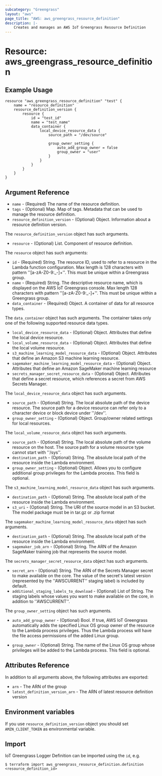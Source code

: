```yaml
---
subcategory: "Greengrass"
layout: "aws"
page_title: "AWS: aws_greengrass_resource_definition"
description: |-
    Creates and manages an AWS IoT Greengrass Resource Definition
---
```


# Resource: aws_greengrass_resource_definition

## Example Usage

```hcl
resource "aws_greengrass_resource_definition" "test" {
	name = "resource_definition"
	resource_definition_version {
		resource {
			id = "test_id"
			name = "test_name"
			data_container {
				local_device_resource_data {
					source_path = "/dev/source"

					group_owner_setting {
						auto_add_group_owner = false
						group_owner = "user"
					}
				}
			}
		}
	}
}
```

## Argument Reference
* `name` - (Required) The name of the resource definition.
* `tags` - (Optional) Map. Map of tags. Metadata that can be used to manage the resource definition.
* `resource_definition_version` - (Optional) Object. Information about a resource definition version.

The `resource_definition_version` object has such arguments.
* `resource` - (Optional) List. Component of resource definition.

The `resource` object has such arguments:
* `id` - (Required) String. The resource ID, used to refer to a resource in the Lambda function configuration. Max length is 128 characters with pattern ''[a-zA-Z0-9:_-]+''. This must be unique within a Greengrass group.
* `name` - (Required) String. The descriptive resource name, which is displayed on the AWS IoT Greengrass console. Max length 128 characters with pattern ''[a-zA-Z0-9:_-]+''. This must be unique within a Greengrass group.
* `data_container` - (Required) Object. A container of data for all resource types.

The `data_container` object has such arguments. The container takes only one of the following supported resource data types.
* `local_device_resource_data` - (Optional) Object. Attributes that define the local device resource.
* `local_volume_resource_data` - (Optional) Object. Attributes that define the local volume resource.
* `s3_machine_learning_model_resource_data` - (Optional) Object. Attributes that define an Amazon S3 machine learning resource.
* `sagemaker_machine_learning_model_resource_data` - (Optional) Object. Attributes that define an Amazon SageMaker machine learning resource
* `secrets_manager_secret_resource_data` - (Optional) Object. Attributes that define a secret resource, which references a secret from AWS Secrets Manager.

The `local_device_resource_data` object has such arguments.
* `source_path` - (Optional) String. The local absolute path of the device resource. The source path for a device resource can refer only to a character device or block device under ''/dev''.
* `group_owner_setting` - (Optional) Object. Group/owner related settings for local resources. 

The `local_volume_resource_data` object has such arguments.
* `source_path` - (Optional) String.  The local absolute path of the volume resource on the host. The source path for a volume resource type cannot start with ''/sys''.
* `destination_path` - (Optional) String. The absolute local path of the resource inside the Lambda environment.
* `group_owner_setting` - (Optional) Object. Allows you to configure additional group privileges for the Lambda process. This field is optional.

The `s3_machine_learning_model_resource_data` object has such arguments.
* `destination_path` - (Optional) String. The absolute local path of the resource inside the Lambda environment.
* `s3_uri` - (Optional) String. The URI of the source model in an S3 bucket. The model package must be in tar.gz or .zip format

The `sagemaker_machine_learning_model_resource_data` object has such arguments.
* `destination_path` - (Optional) String. The absolute local path of the resource inside the Lambda environment.
* `sagemaker_job_arn` - (Optional) String. The ARN of the Amazon SageMaker training job that represents the source model.

The `secrets_manager_secret_resource_data` object has such arguments.
* `secret_arn` - (Optional) String. The ARN of the Secrets Manager secret to make available on the core. The value of the secret's latest version (represented by the ''AWSCURRENT'' staging label) is included by default.
* `additional_staging_labels_to_download` - (Optional) List of String. The staging labels whose values you want to make available on the core, in addition to ''AWSCURRENT''.

The `group_owner_setting` object has such arguments.
* `auto_add_group_owner` - (Optional) Bool. If true, AWS IoT Greengrass automatically adds the specified Linux OS group owner of the resource to the Lambda process privileges. Thus the Lambda process will have the file access permissions of the added Linux group.

* `group_owner` - (Optional) String. The name of the Linux OS group whose privileges will be added to the Lambda process. This field is optional.

## Attributes Reference
In addition to all arguments above, the following attributes are exported:
* `arn` - The ARN of the group
* `latest_definition_version_arn` - The ARN of latest resource definition version

## Environment variables
If you use `resource_definition_version` object you should set `AMZN_CLIENT_TOKEN` as environmental variable.

## Import
IoT Greengrass Logger Definition can be imported using the `id`, e.g.
```
$ terraform import aws_greengrass_resource_definition.definition <resource_definition_id>
``` 